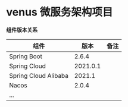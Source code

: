 # venus 微服务架构项目

**组件版本关系**

| 组件                   | 版本       | 备注  |
|----------------------|----------|-----|
| Spring Boot          | 2.6.4    |     |
| Spring Cloud         | 2021.0.1 |     |
| Spring Cloud Alibaba | 2021.1   |     |
| Nacos                | 2.0.4    |     |
| ...                  |          |     |